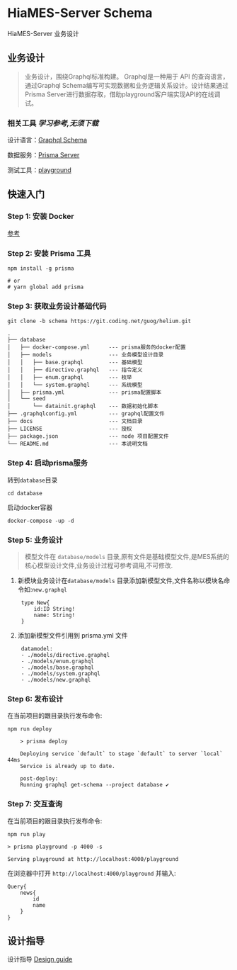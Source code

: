 # HiaMES-Server Schema

HiaMES-Server 业务设计

## 业务设计

> 业务设计，围绕Graphql标准构建。
Graphql是一种用于 API 的查询语言，通过Graphql Schema编写可实现数据和业务逻辑关系设计。设计结果通过Prisma Server进行数据存取，借助playground客户端实现API的在线调试。

### 相关工具  *学习参考,无须下载*

设计语言：[Graphql Schema](http://graphql.cn/learn/)

数据服务：[Prisma Server](https://www.prisma.io/)

测试工具：[playground](https://github.com/prisma/graphql-playground)

## 快速入门

### Step 1: 安装 Docker

[参考](https://docs.docker-cn.com/engine/installation/)

### Step 2: 安装 Prisma 工具

`npm install -g prisma`

    # or
    # yarn global add prisma

### Step 3: 获取业务设计基础代码

`git clone -b schema https://git.coding.net/guog/helium.git`

    .
    ├── database
    │   ├── docker-compose.yml      --- prisma服务的docker配置
    │   ├── models                  --- 业务模型设计目录
    │   │   ├── base.graphql        --- 基础模型
    │   │   ├── directive.graphql   --- 指令定义
    │   │   ├── enum.graphql        --- 枚举
    │   │   └── system.graphql      --- 系统模型
    │   ├── prisma.yml              --- prisma配置脚本
    │   └── seed
    │       └── datainit.graphql    --- 数据初始化脚本
    ├── .graphqlconfig.yml          --- graphql配置文件
    ├── docs                        --- 文档目录
    ├── LICENSE                     --- 授权
    ├── package.json                --- node 项目配置文件
    └── README.md                   --- 本说明文档

### Step 4: 启动prisma服务

转到`database`目录

`cd database`

启动docker容器

`docker-compose -up -d`

### Step 5: 业务设计

>模型文件在 `database/models` 目录,原有文件是基础模型文件,是MES系统的核心模型设计文件,业务设计过程可参考调用,不可修改.

1. 新模块业务设计在`database/models` 目录添加新模型文件,文件名称以模块名命令如:`new.graphql`

        type New{
            id:ID String!
            name: String!
        }

2. 添加新模型文件引用到 prisma.yml 文件

        datamodel:
        - ./models/directive.graphql
        - ./models/enum.graphql
        - ./models/base.graphql
        - ./models/system.graphql
        - ./models/new.graphql

### Step 6: 发布设计

在当前项目的跟目录执行发布命令:

`npm run deploy`

        > prisma deploy

        Deploying service `default` to stage `default` to server `local` 44ms
        Service is already up to date.

        post-deploy:
        Running graphql get-schema --project database ✔

### Step 7: 交互查询

在当前项目的跟目录执行发布命令:

`npm run play`

    > prisma playground -p 4000 -s

    Serving playground at http://localhost:4000/playground

在浏览器中打开 `http://localhost:4000/playground` 并输入:

    Query{
        news{
            id
            name
        }
    }

## 设计指导

设计指导 [Design guide](docs/designGuide.md)